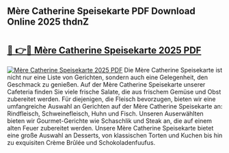 ## Mère Catherine Speisekarte PDF Download Online 2025 thdnZ

# <h2><a href="http://gcczl7h.nevu.top/?p=M%c3%a8re+Catherine+Speisekarte">🔗 👉🔴 Mère Catherine Speisekarte 2025 PDF</a></h2>

[![Mère Catherine Speisekarte 2025 PDF](https://i.imgur.com/dBaPXMq.png)](http://gcczl7h.nevu.top/?p=M%c3%a8re+Catherine+Speisekarte)
Die Mère Catherine Speisekarte ist nicht nur eine Liste von Gerichten, sondern auch eine Gelegenheit, den Geschmack zu genießen. Auf der Mère Catherine Speisekarte unserer Cafeteria finden Sie viele frische Salate, die aus frischem Gemüse und Obst zubereitet werden. Für diejenigen, die Fleisch bevorzugen, bieten wir eine umfangreiche Auswahl an Gerichten auf der Mère Catherine Speisekarte an: Rindfleisch, Schweinefleisch, Huhn und Fisch. Unseren Auserwählten bieten wir Gourmet-Gerichte wie Schaschlik und Steak an, die auf einem alten Feuer zubereitet werden. Unsere Mère Catherine Speisekarte bietet eine große Auswahl an Desserts, von klassischen Torten und Kuchen bis hin zu exquisiten Crème Brûlée und Schokoladenfuufus.
